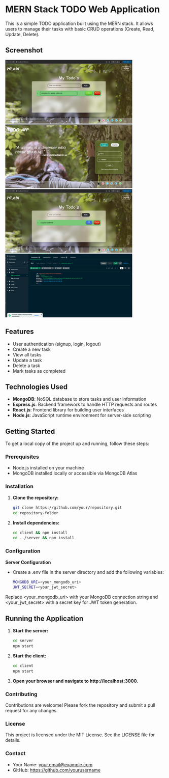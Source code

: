 # MERN Stack TODO Web Application

This is a simple TODO application built using the MERN stack. It allows users to manage their tasks with basic CRUD operations (Create, Read, Update, Delete).

## Screenshot
<img src="https://github.com/hemnath619/mern_todo/blob/main/edit%20page.png" height=200px width=400px alt="to_do"> <img src="https://github.com/hemnath619/mern_todo/blob/main/login%20page.png" height=200px width=400px alt="to_do"> <img src="https://github.com/hemnath619/mern_todo/blob/main/todo%20page.png" height=200px width=400px alt="to_do"> <img src="https://github.com/hemnath619/mern_todo/blob/main/backend%20page.png" height=200px width=400px alt="to_do"> 
## Features

- User authentication (signup, login, logout)
- Create a new task
- View all tasks
- Update a task
- Delete a task
- Mark tasks as completed

## Technologies Used

- **MongoDB**: NoSQL database to store tasks and user information
- **Express.js**: Backend framework to handle HTTP requests and routes
- **React.js**: Frontend library for building user interfaces
- **Node.js**: JavaScript runtime environment for server-side scripting

## Getting Started

To get a local copy of the project up and running, follow these steps:

### Prerequisites

- Node.js installed on your machine
- MongoDB installed locally or accessible via MongoDB Atlas

### Installation

1. **Clone the repository:**

   ```bash
   git clone https://github.com/your/repository.git
   cd repository-folder
   
2. **Install dependencies:**
    
    ``` bash
    cd client && npm install
    cd ../server && npm install
### Configuration
**Server Configuration**
- Create a .env file in the server directory and add the following variables:

    ```bash
    MONGODB_URI=<your_mongodb_uri>
    JWT_SECRET=<your_jwt_secret>
Replace <your_mongodb_uri> with your MongoDB connection string and <your_jwt_secret> with a secret key for JWT token generation.

## Running the Application
1. **Start the server:**
    ```bash
    cd server
    npm start
2. **Start the client:**
    ```bash
    cd client
    npm start
3. **Open your browser and navigate to http://localhost:3000.**


### Contributing
Contributions are welcome! Please fork the repository and submit a pull request for any changes.

### License
This project is licensed under the MIT License. See the LICENSE file for details.

### Contact
- Your Name: your.email@example.com
- GitHub: https://github.com/yourusername
